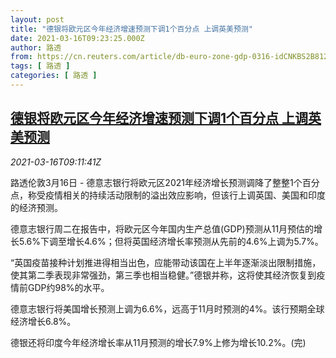 ```yaml
---
layout: post
title: "德银将欧元区今年经济增速预测下调1个百分点 上调英美预测"
date: 2021-03-16T09:23:25.000Z
author: 路透
from: https://cn.reuters.com/article/db-euro-zone-gdp-0316-idCNKBS2B8127
tags: [ 路透 ]
categories: [ 路透 ]
---
```

<!--1615886605000-->
[德银将欧元区今年经济增速预测下调1个百分点 上调英美预测](https://cn.reuters.com/article/db-euro-zone-gdp-0316-idCNKBS2B8127)
------

<div>
<div><i>2021-03-16T09:11:41Z</i></div><p>路透伦敦3月16日 - 德意志银行将欧元区2021年经济增长预测调降了整整1个百分点，称受疫情相关的持续活动限制的溢出效应影响，但该行上调英国、美国和印度的经济预测。</p><p>德意志银行周二在报告中，将欧元区今年国内生产总值(GDP)预测从11月预估的增长5.6%下调至增长4.6%；但将英国经济增长率预测从先前的4.6%上调为5.7%。</p><p>“英国疫苗接种计划推进得相当出色，应能带动该国在上半年逐渐淡出限制措施，使其第二季表现非常强劲，第三季也相当稳健。”德银并称，这将使其经济恢复到疫情前GDP约98%的水平。</p><p>德意志银行将美国增长预测上调为6.6%，远高于11月时预测的4%。该行预期全球经济增长6.8%。</p><p>德银还将印度今年经济增长率从11月预测的增长7.9%上修为增长10.2%。(完)</p>
</div>
